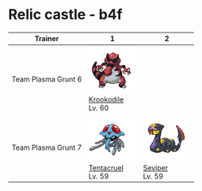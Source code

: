 # Relic castle - b4f

| Trainer             | 1                                                                                    | 2                                                                              |
| ------------------- | ------------------------------------------------------------------------------------ | ------------------------------------------------------------------------------ |
| Team Plasma Grunt 6 | ![krookodile](../../img/pokemon/553.png) <br/>[Krookodile](/pokemon/553) <br/>Lv. 60 |
| Team Plasma Grunt 7 | ![tentacruel](../../img/pokemon/073.png) <br/>[Tentacruel](/pokemon/073) <br/>Lv. 59 | ![seviper](../../img/pokemon/336.png) <br/>[Seviper](/pokemon/336) <br/>Lv. 59 |